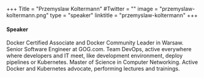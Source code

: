 +++
Title = "Przemyslaw Koltermann"
#Twitter = ""
image = "przemyslaw-koltermann.png"
type = "speaker"
linktitle = "przemyslaw-koltermann"
+++

#### Speaker

Docker Certified Associate and Docker Community Leader in Warsaw. Senior Software Engineer at GOG.com. Team DevOps, active everywhere where developers and IT meet, like development environment, deploy pipelines or Kubernetes. Master of Science in Computer Networking. Active Docker and Kubernetes advocate, performing lectures and trainings.

